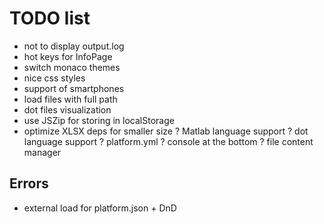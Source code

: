 # TODO list

- not to display output.log
- hot keys for InfoPage
- switch monaco themes
- nice css styles
- support of smartphones
- load files with full path
- dot files visualization
- use JSZip for storing in localStorage
- optimize XLSX deps for smaller size
? Matlab language support
? dot language support
? platform.yml
? console at the bottom
? file content manager

## Errors

- external load for platform.json + DnD
